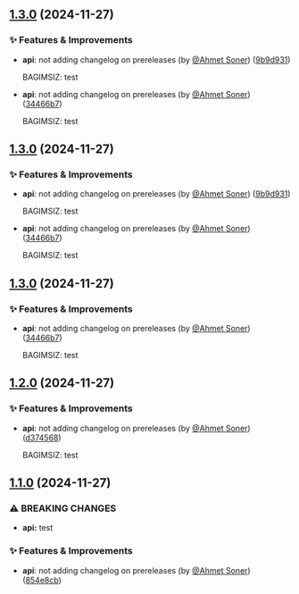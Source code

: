 ## [1.3.0](https://github.com/parsdevkit/pars/compare/v1.2.0...v1.3.0) (2024-11-27)

### ✨ Features & Improvements

-  **api**: not adding changelog on prereleases (by [@Ahmet Soner](https://github.com/ahmettsoner)) ([9b9d931](https://github.com//parsdevkit/pars/commit/9b9d931152298cbec3128c3c102fccd97c9bfbad))

    BAGIMSIZ: test
-  **api**: not adding changelog on prereleases (by [@Ahmet Soner](https://github.com/ahmettsoner)) ([34466b7](https://github.com//parsdevkit/pars/commit/34466b711767c26de388988540d42b86a2fe9115))

    BAGIMSIZ: test

## [1.3.0](https://github.com/parsdevkit/pars/compare/v1.2.0...v1.3.0) (2024-11-27)

### ✨ Features & Improvements

-  **api**: not adding changelog on prereleases (by [@Ahmet Soner](https://github.com/ahmettsoner)) ([9b9d931](https://github.com//parsdevkit/pars/commit/9b9d931152298cbec3128c3c102fccd97c9bfbad))

    BAGIMSIZ: test
-  **api**: not adding changelog on prereleases (by [@Ahmet Soner](https://github.com/ahmettsoner)) ([34466b7](https://github.com//parsdevkit/pars/commit/34466b711767c26de388988540d42b86a2fe9115))

    BAGIMSIZ: test

## [1.3.0](https://github.com/parsdevkit/pars/compare/v1.2.0...v1.3.0) (2024-11-27)

### ✨ Features & Improvements

-  **api**: not adding changelog on prereleases (by [@Ahmet Soner](https://github.com/ahmettsoner)) ([34466b7](https://github.com//parsdevkit/pars/commit/34466b711767c26de388988540d42b86a2fe9115))

    BAGIMSIZ: test

## [1.2.0](https://github.com/parsdevkit/pars/compare/v1.1.0...v1.2.0) (2024-11-27)

### ✨ Features & Improvements

-  **api**: not adding changelog on prereleases (by [@Ahmet Soner](https://github.com/ahmettsoner)) ([d374568](https://github.com//parsdevkit/pars/commit/d37456899f1c6d1dd64928b5ce449d4f9d8a12eb))

    BAGIMSIZ: test

## [1.1.0](https://github.com/parsdevkit/pars/compare/v1.0.0...v1.1.0) (2024-11-27)

### ⚠ BREAKING CHANGES

* **api:** test

### ✨ Features & Improvements

-  **api**: not adding changelog on prereleases (by [@Ahmet Soner](https://github.com/ahmettsoner)) ([854e8cb](https://github.com//parsdevkit/pars/commit/854e8cbd97554b03cf2520fb5cce5f5702223cad))
